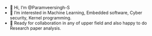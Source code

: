- 👋 Hi, I’m @Paramveersingh-S
- 👀 I’m interested in Machine Learning, Embedded software, Cyber security, Kernel programming.
- 💞️ Ready for collaboration in any of upper field and also happy to do Research paper analysis.

<!---
Paramveersingh-S/Paramveersingh-S is a ✨ special ✨ repository because its `README.md` (this file) appears on your GitHub profile.
You can click the Preview link to take a look at your changes.
--->
